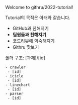 Welcome to githru/2022-tutorial!

Tutorial의 목적은 아래와 같습니다.
- GitHub과 친해지기
- **팀원들과 친해지기**
- 코드리뷰에 익숙해지기
- Githru 맛보기

폴더 구조: [과제]/[id]
```
- crawler
 - [id]
- icicle
 - [id]
- linechart
 - [id]
- parser
 - [id]
```